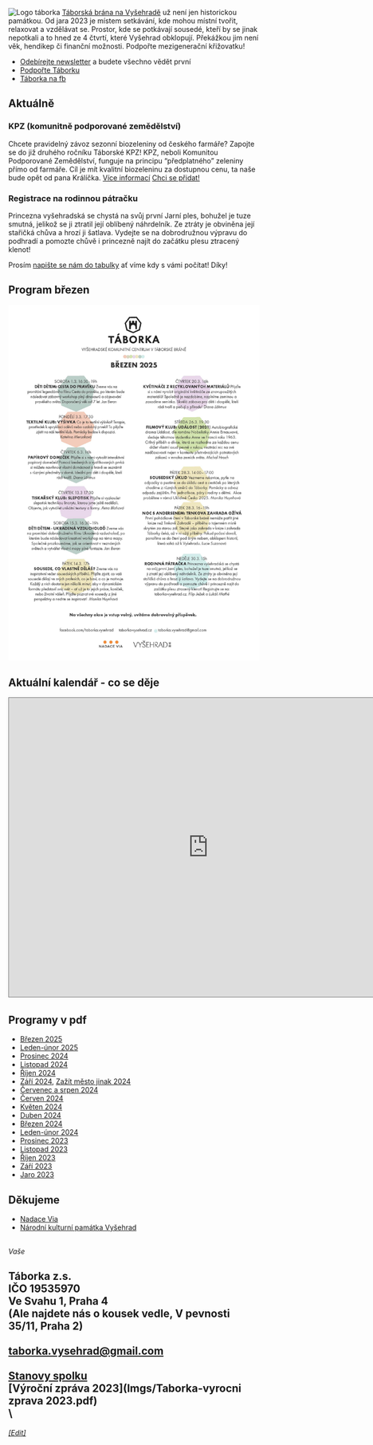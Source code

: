 ![Logo táborka](Táborka-logo.png "logo taborka")
[Táborská brána na Vyšehradě](https://mapy.cz/s/kupodozeju) už není jen historickou památkou. Od jara 2023 je místem setkávání, kde mohou místní tvořit, relaxovat a vzdělávat se. Prostor, kde se potkávají sousedé, kteří by se jinak nepotkali a to hned ze 4 čtvrtí, které Vyšehrad obklopují. Překážkou jim není věk, hendikep či finanční možnosti. Podpořte mezigenerační křižovatku!

* [Odebírejte newsletter](https://dashboard.mailerlite.com/forms/349654/86367320907187267/share) a budete všechno vědět první
* [Podpořte Táborku](https://www.darujme.cz/taborka)
* [Táborka na fb](https://www.facebook.com/taborka.vysehrad)

## Aktuálně


### KPZ (komunitně podporované zemědělství)
Chcete pravidelný závoz sezonní biozeleniny od českého farmáře? Zapojte se do již druhého ročníku Táborské KPZ! KPZ, neboli Komunitou Podporované Zemědělství, funguje na principu “předplatného” zeleniny přímo od farmáře. Cíl je mít kvalitní biozeleninu za dostupnou cenu, ta naše bude opět od pana Králíčka. [Více informací](Pages/KPZ_info.html)
[Chci se přidat!](https://forms.gle/EHdZUK2bTq6gXKku8)

### Registrace na rodinnou pátračku
Princezna vyšehradská se chystá na svůj první Jarní ples, bohužel je tuze smutná, jelikož se ji ztratil její oblíbený náhrdelník. 
Ze ztráty je obviněna její stařičká chůva a hrozí ji šatlava. 
Vydejte se na dobrodružnou výpravu do podhradí a pomozte chůvě i princezně najít do začátku plesu ztracený klenot!

Prosím [napište se nám do tabulky](https://docs.google.com/spreadsheets/d/1-4EGMahYhjlaxOUQCQgE8I3BT3PL_8vy5k3odaNHTjI/edit?usp=sharing) ať víme kdy s vámi počítat! Díky!

## Program březen
![program aktualni](Programy/Taborka-2025-03.jpg)

## Aktuální kalendář - co se děje
<iframe src="https://calendar.google.com/calendar/embed?height=600&wkst=2&ctz=Europe%2FPrague&bgcolor=%23ffffff&showCalendars=0&src=dGFib3JrYS52eXNlaHJhZEBnbWFpbC5jb20&color=%23F6BF26" style="border:solid 1px #777" width="800" height="600" frameborder="0" scrolling="no"></iframe>

## Programy v pdf
* [Březen 2025](Programy/Taborka-2025-03.pdf)
* [Leden-únor 2025](Programy/Taborka-2025-01_02.pdf)
* [Prosinec 2024](Programy/Taborka-2024-12.pdf)
* [Listopad 2024](Programy/Taborka-2024-11.pdf)
* [Říjen 2024](Programy/Taborka-2024-10rijen.pdf)
* [Září 2024](Programy/Taborka-2024-09.pdf), [Zažít město jinak 2024](Imgs/Plakat_ZMJ.png)
* [Červenec a srpen 2024](Programy/Taborka-2024-0708.jpg)
* [Červen 2024](Programy/Taborka-2024-06.pdf )
* [Květen 2024](Programy/Taborka-2024-05.pdf )
* [Duben 2024](Programy/Taborka-DUBEN-2024.pdf )
* [Březen 2024](Programy/Taborka-BŘEZEN-2024-v2d.pdf)
* [Leden-únor 2024](Programy/Taborka-A4-plakat-ledenunor.pdf)
* [Prosinec 2023](Programy/Taborka-2023-12.jpg)
* [Listopad 2023](Programy/Taborka-2023-11.jpg)
* [Říjen 2023](Programy/Taborka-2023-10rijen.pdf)
* [Září 2023](Programy/Taborka-2023-09zari.pdf)
* [Jaro 2023](Programy/Taborka-2023-05PrvniJaro.jpg)

## Děkujeme
*  [Nadace Via](https://www.nadacevia.cz/)
*  [Národní kulturní památka Vyšehrad](https://www.praha-vysehrad.cz/cs)

\
*Vaše*

Táborka z.s.\
IČO 19535970 \
Ve Svahu 1, Praha 4 \
(Ale najdete nás o kousek vedle, V pevnosti 35/11, Praha 2)\
\
[taborka.vysehrad@gmail.com](mailto:taborka.vysehrad@gmail.com)\
\
[Stanovy spolku](Imgs/Taborka-stanovy.pdf)\
[Výroční zpráva 2023](Imgs/Taborka-vyrocni zprava 2023.pdf)\
\
---
*[[Edit]](https://github.com/filip-jezek/taborka_cz)*
